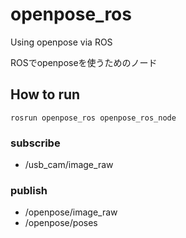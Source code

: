 # openpose_ros
Using openpose via ROS

ROSでopenposeを使うためのノード

## How to run
```
rosrun openpose_ros openpose_ros_node 
```
### subscribe
- /usb_cam/image_raw

### publish
- /openpose/image_raw
- /openpose/poses
